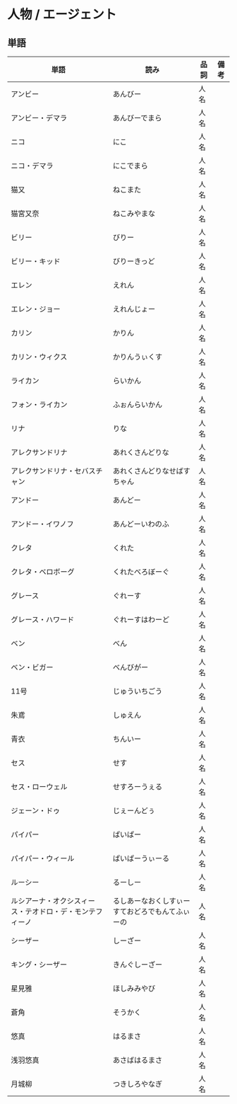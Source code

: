 # 人物 / エージェント

## 単語

|単語|読み|品詞|備考|
|---|---|---|---|
|アンビー|あんびー|人名||
|アンビー・デマラ|あんびーでまら|人名||
|ニコ|にこ|人名||
|ニコ・デマラ|にこでまら|人名||
|猫又|ねこまた|人名||
|猫宮又奈|ねこみやまな|人名||
|ビリー|びりー|人名||
|ビリー・キッド|びりーきっど|人名||
|エレン|えれん|人名||
|エレン・ジョー|えれんじょー|人名||
|カリン|かりん|人名||
|カリン・ウィクス|かりんうぃくす|人名||
|ライカン|らいかん|人名||
|フォン・ライカン|ふぉんらいかん|人名||
|リナ|りな|人名||
|アレクサンドリナ|あれくさんどりな|人名||
|アレクサンドリナ・セバスチャン|あれくさんどりなせばすちゃん|人名||
|アンドー|あんどー|人名||
|アンドー・イワノフ|あんどーいわのふ|人名||
|クレタ|くれた|人名||
|クレタ・ベロボーグ|くれたべろぼーぐ|人名||
|グレース|ぐれーす|人名||
|グレース・ハワード|ぐれーすはわーど|人名||
|ベン|べん|人名||
|ベン・ビガー|べんびがー|人名||
|11号|じゅういちごう|人名||
|朱鳶|しゅえん|人名||
|青衣|ちんいー|人名||
|セス|せす|人名||
|セス・ローウェル|せすろーうぇる|人名||
|ジェーン・ドゥ|じぇーんどぅ|人名||
|パイパー|ぱいぱー|人名||
|パイパー・ウィール|ぱいぱーうぃーる|人名||
|ルーシー|るーしー|人名||
|ルシアーナ・オクシスィース・テオドロ・デ・モンテフィーノ|るしあーなおくしすぃーすておどろでもんてふぃーの|人名||
|シーザー|しーざー|人名||
|キング・シーザー|きんぐしーざー|人名||
|星見雅|ほしみみやび|人名||
|蒼角|そうかく|人名||
|悠真|はるまさ|人名||
|浅羽悠真|あさばはるまさ|人名||
|月城柳|つきしろやなぎ|人名||